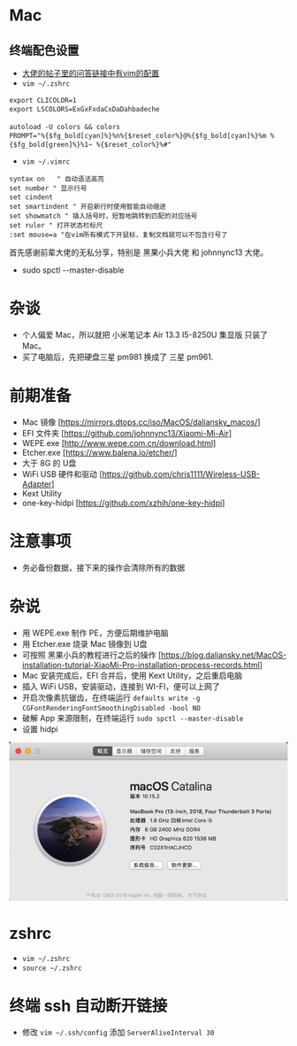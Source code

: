 # Mac

## 终端配色设置
- [大佬的帖子里的问答链接中有vim的配置](https://zhuanlan.zhihu.com/p/60880207)
- `vim ~/.zshrc`
```text
export CLICOLOR=1
export LSCOLORS=ExGxFxdaCxDaDahbadeche

autoload -U colors && colors
PROMPT="%{$fg_bold[cyan]%}%n%{$reset_color%}@%{$fg_bold[cyan]%}%m %{$fg_bold[green]%}%1~ %{$reset_color%}%#"

```
- `vim ~/.vimrc`
```text
syntax on	" 自动语法高亮
set number " 显示行号
set cindent
set smartindent " 开启新行时使用智能自动缩进
set showmatch " 插入括号时，短暂地跳转到匹配的对应括号
set ruler " 打开状态栏标尺
:set mouse=a "在vim所有模式下开鼠标，复制文档就可以不包含行号了

```

 首先感谢前辈大佬的无私分享，特别是 黑果小兵大佬 和 johnnync13 大佬。
- sudo spctl --master-disable
# 杂谈
- 个人偏爱 Mac，所以就把 小米笔记本 Air 13.3 I5-8250U 集显版 只装了 Mac。
- 买了电脑后，先把硬盘三星 pm981 换成了 三星 pm961.

# 前期准备
- Mac 镜像 [https://mirrors.dtops.cc/iso/MacOS/daliansky_macos/]
- EFI 文件夹 [https://github.com/johnnync13/Xiaomi-Mi-Air]
- WEPE.exe [http://www.wepe.com.cn/download.html]
- Etcher.exe [https://www.balena.io/etcher/]
- 大于 8G 的 U盘 
- WiFi USB 硬件和驱动 [https://github.com/chris1111/Wireless-USB-Adapter]
- Kext Utility
- one-key-hidpi [https://github.com/xzhih/one-key-hidpi]

# 注意事项
- 务必备份数据，接下来的操作会清除所有的数据

# 杂说
- 用 WEPE.exe 制作 PE，方便后期维护电脑
- 用 Etcher.exe 烧录 Mac 镜像到 U盘
- 可按照 黑果小兵的教程进行之后的操作 [https://blog.daliansky.net/MacOS-installation-tutorial-XiaoMi-Pro-installation-process-records.html]
- Mac 安装完成后，EFI 合并后，使用 Kext Utility，之后重启电脑
- 插入 WiFi USB，安装驱动，连接到 WI-FI，便可以上网了
- 开启次像素抗锯齿，在终端运行 `defaults write -g CGFontRenderingFontSmoothingDisabled -bool NO`
- 破解 App 来源限制，在终端运行 `sudo spctl --master-disable`
- 设置 hidpi

![image](./mac.png)

# zshrc
- `vim ~/.zshrc`
- `source ~/.zshrc`

# 终端 ssh 自动断开链接
- 修改 `vim ~/.ssh/config` 添加 `ServerAliveInterval 30`


